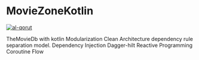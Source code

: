 # MovieZoneKotlin
[![al-qorut](https://circleci.com/gh/al-qorut/MovieZone.svg?style=shield)](https://circleci.com/gh/al-qorut/MovieZone)


TheMovieDb with kotlin
Modularization
Clean Architecture
    dependency rule 
    separation model.
Dependency Injection
    Dagger-hilt
Reactive Programming
   Coroutine Flow
